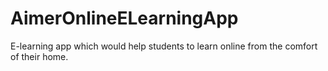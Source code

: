 # AimerOnlineELearningApp
E-learning app which would help students to learn online from the comfort of their home.
